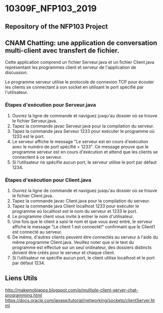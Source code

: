 # 10309F_NFP103_2019
## Repository of the NFP103 Project  

## CNAM Chatting: une application de conversation multi-client avec transfert de fichier.  

Cette application comprend un fichier Serveur.java et un fichier Client.java représentant les programmes client et serveur de l'application de discussion.  
   
Le programme serveur utilise le protocole de connexion TCP pour écouter les clients se connectant à son socket en utilisant le port spécifié par l'utilisateur.  

### Étapes d'exécution pour Serveur.java
1. Ouvrez la ligne de commande et naviguez jusqu'au dossier où se trouve le fichier Serveur.java.
2. Tapez la commande javac Serveur.java pour la compilation du serveur.
3. Tapez la commande java Serveur 1233 pour exécuter le programme où 1233 est le port.
4. Le serveur affiche le message "Le serveur est en cours d'exécution avec le numéro de port spécifié = 1233". Ce message prouve que le programme serveur est en cours d'exécution et attend que les clients se connectent à ce serveur.
5. Si l’utilisateur ne spécifie aucun port, le serveur utilise le port par défaut 1234.

### Étapes d'exécution pour Client.java
1. Ouvrez la ligne de commande et naviguez jusqu'au dossier où se trouve le fichier Client.java.
2. Tapez la commande javac Client.java pour la compilation du serveur.
3. Tapez la commande java Client localhost 1233 pour exécuter le programme où localhost est le nom du serveur et 1233 le port.
4. Le programme client vous invite à entrer le nom d'utilisateur.
5. Une fois que le client a saisi le nom et que vous avez entré, le serveur affiche le message "Le client 1 est connecté!" confirmant que le Client1 est connecté au serveur.
6. De même, d'autres clients peuvent être connectés au serveur à l'aide du même programme Client.java. Veuillez noter que si le test du programme est effectué sur un seul ordinateur, des dossiers distincts doivent être créés pour le serveur et chaque client.
8. Si l’utilisateur ne spécifie aucun port, le client utilise localhost et le port par défaut 1234.

  
## Liens Utils
http://makemobiapps.blogspot.com/p/multiple-client-server-chat-programming.html
https://docs.oracle.com/javase/tutorial/networking/sockets/clientServer.html


